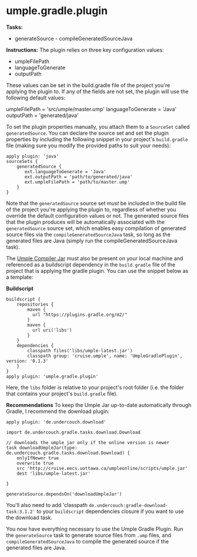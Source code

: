 # umple.gradle.plugin

**Tasks:**
  - generateSource - compileGeneratedSourceJava

**Instructions:**
The plugin relies on three key configuration values:
  - umpleFilePath
  - languageToGenerate
  - outputPath

These values can be set in the build.gradle file of the project you're applying the plugin to. If any of the fields are not set, the plugin will use the following default values:

umpleFilePath = 'src/umple/master.ump'
languageToGenerate = 'Java' 
outputPath = 'generated/java'

To set the plugin properties manually, you attach them to a `SourceSet` called `generatedSource`. You can declare the source set and set the plugin properties by including the following snippet in your project's `build.gradle` file (making sure you modify the provided paths to suit your needs):
```
apply plugin: 'java'
sourceSets {
    generatedSource { 
       ext.languageToGenerate = 'Java' 
       ext.outputPath = 'path/to/generated/java'
       ext.umpleFilePath = 'path/to/master.ump'
    }
}
```
Note that the `generatedSource` source set *must* be included in the build file of the project you're applying the plugin to, regardless of whether you override the default configuration values or not. The generated source files that the plugin produces will be automatically associated with the `generatedSource` source set, which enables easy compilation of generated source files via the `compileGeneratedSourceJava` task, so long as the generated files are Java (simply run the compileGeneratedSourceJava task). 

The [Umple Compiler Jar](https://github.com/umple/Umple/releases/latest/) must also be present on your local machine and referenced as a buildscript dependency in the `build.gradle` file of the project that is applying the gradle plugin. You can use the snippet below as a template:

**Buildscript**
```
buildscript {
    repositories {
        maven {
      	  url "https://plugins.gradle.org/m2/"
    	}
        maven {
          url uri('libs')
        }
    }
    dependencies {
		classpath files('libs/umple-latest.jar')
		classpath group: 'cruise.umple', name: 'UmpleGradlePlugin',  version: '0.1.3'
    }
}
apply plugin: 'umple.gradle.plugin'
```

Here, the `libs` folder is relative to your project's root folder (i.e. the folder that contains your project's `build.gradle` file).  

**Recommendations**
To keep the Umple Jar up-to-date automatically through Gradle, I recommend the download plugin:
```
apply plugin: 'de.undercouch.download'

import de.undercouch.gradle.tasks.download.Download

// downloads the umple jar only if the online version is newer
task downloadUmpleJar(type: de.undercouch.gradle.tasks.download.Download) {
    onlyIfNewer true
    overwrite true
    src 'http://cruise.eecs.uottawa.ca/umpleonline/scripts/umple.jar'
    dest 'libs/umple-latest.jar'

}

generateSource.dependsOn('downloadUmpleJar')
```

You'll also need to add 'classpath `de.undercouch:gradle-download-task:3.1.2'` to your `buildscript` dependencies closure if you want to use the download task. 

You now have everything necessary to use the Umple Gradle Plugin. Run the `generateSource` task to generate source files from `.ump` files, and `compileGeneratedSourceJava` to compile the generated source if the generated files are Java.